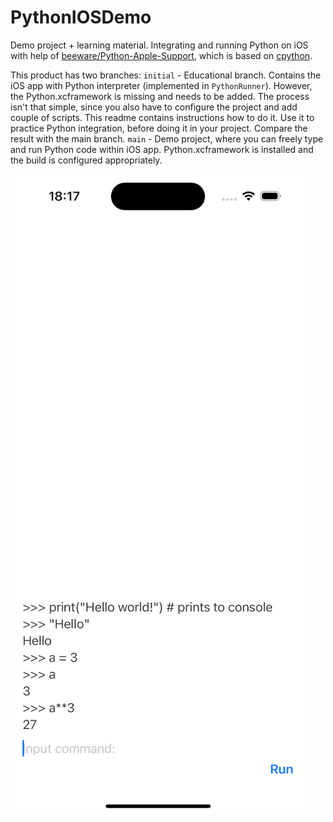 # PythonIOSDemo

Demo project + learning material. Integrating and running Python on iOS with help of [beeware/Python-Apple-Support](https://github.com/beeware/Python-Apple-support), which is based on [cpython](https://github.com/python/cpython).

This product has two branches: 
`initial` - Educational branch. Contains the iOS app with Python interpreter (implemented in `PythonRunner`). However, the Python.xcframework is missing and needs to be added. The process isn't that simple, since you also have to configure the project and add couple of scripts. This readme contains instructions how to do it. Use it to practice Python integration, before doing it in your project. Compare the result with the main branch.
`main` - Demo project, where you can freely type and run Python code within iOS app. Python.xcframework is installed and the build is configured appropriately.

![iOS project example](./screenshot.png)